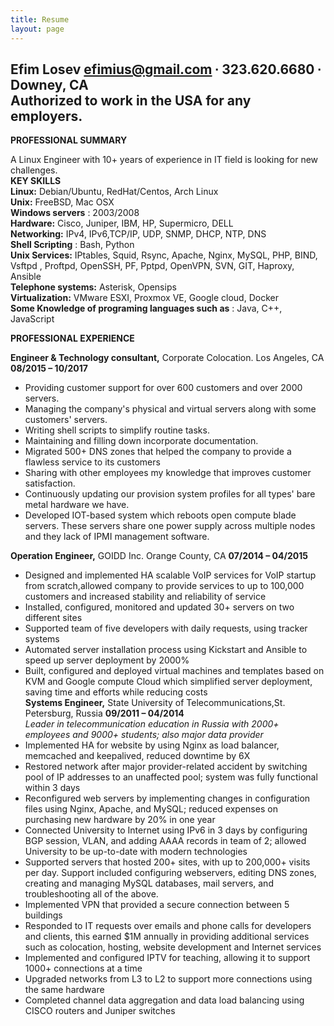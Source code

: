 ```yaml
---
title: Resume
layout: page
---
```


**Efim Losev**
efimius@gmail.com ∙ 323.620.6680 ∙ Downey, CA   
Authorized to work in the USA for any employers.  
---

**PROFESSIONAL SUMMARY**  

  A Linux Engineer with 10+ years of experience in IT field  is looking for new challenges.  
  **KEY SKILLS**  
  **Linux:** Debian/Ubuntu, RedHat/Centos, Arch Linux  
  **Unix:** FreeBSD, Mac OSX  
  **Windows servers** : 2003/2008  
  **Hardware:** Cisco, Juniper, IBM, HP, Supermicro, DELL  
  **Networking:** IPv4, IPv6,TCP/IP, UDP, SNMP, DHCP, NTP, DNS  
  **Shell Scripting** : Bash, Python  
  **Unix Services:** IPtables, Squid, Rsync, Apache, Nginx, MySQL, PHP, BIND, Vsftpd , Proftpd, OpenSSH, PF, Pptpd, OpenVPN, SVN, GIT, Haproxy, Ansible  
  **Telephone systems:** Asterisk, Opensips  
  **Virtualization:** VMware ESXI, Proxmox VE, Google cloud, Docker  
  **Some Knowledge of programing languages such as** :  Java, C++, JavaScript  

  **PROFESSIONAL EXPERIENCE**  

  **Engineer &amp; Technology consultant,** Corporate Colocation. Los Angeles, CA           **08/2015 – 10/2017**  
  -  Providing customer support for over 600 customers and over 2000 servers.
-  Managing the company&#39;s physical and virtual servers along with some customers&#39; servers.
-  Writing shell scripts to simplify routine tasks.
-  Maintaining and filling down incorporate documentation.
-  Migrated 500+ DNS zones that helped the company to provide a flawless service to its customers
-  Sharing with other employees my knowledge that improves customer satisfaction.
-  Continuously updating our provision system profiles for all types&#39; bare metal hardware we have.
-  Developed IOT-based system which reboots open compute blade servers. These servers share one power supply across multiple nodes and they lack of IPMI management software.  
 
  **Operation Engineer,** GOIDD Inc. Orange County, CA                                      **07/2014 – 04/2015**  
  -  Designed and implemented HA scalable VoIP services for VoIP startup from scratch,allowed company to provide services to up to 100,000 customers and increased stability and reliability of service
-  Installed, configured, monitored and updated 30+ servers on two different sites
-  Supported team of five developers with daily requests, using tracker systems
-  Automated server installation process using Kickstart and Ansible to speed up server deployment by 2000%
-  Built, configured and deployed virtual machines and templates based on KVM and Google compute Cloud which simplified server deployment, saving time and efforts while reducing costs  
  **Systems Engineer,** State University of Telecommunications,St. Petersburg, Russia        **09/2011 – 04/2014**  
  _Leader in telecommunication education in Russia with 2000+ employees and 9000+ students; also major data provider_  
  -  Implemented HA for website by using Nginx as load balancer, memcached and keepalived, reduced downtime by 6X
-  Restored network after major provider-related accident by switching pool of IP addresses to an unaffected pool; system was fully functional within 3 days
-  Reconfigured web servers by implementing changes in configuration files using Nginx, Apache, and MySQL; reduced expenses on purchasing new hardware by 20% in one year
-  Connected University to Internet using IPv6 in 3 days by configuring BGP session, VLAN, and adding AAAA records in team of 2; allowed University to be up-to-date with modern technologies
-  Supported servers that hosted 200+ sites, with up to 200,000+ visits per day. Support included configuring webservers, editing DNS zones, creating and managing MySQL databases, mail servers, and troubleshooting all of the above.
-  Implemented VPN that provided a secure connection between 5 buildings
-  Responded to IT requests over emails and phone calls for developers and clients, this earned $1M annually in providing additional services such as colocation, hosting, website development and Internet services
-  Implemented and configured IPTV for teaching, allowing it to support 1000+ connections at a time
-  Upgraded networks from L3 to L2 to support more connections using the same hardware
-  Completed channel data aggregation and data load balancing using CISCO routers and Juniper switches